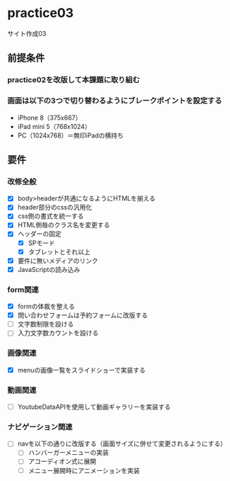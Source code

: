 # practice03

サイト作成03

## 前提条件

### practice02を改版して本課題に取り組む

### 画面は以下の3つで切り替わるようにブレークポイントを設定する

- iPhone 8（375x667）
- iPad mini 5（768x1024）
- PC（1024x768）＝無印iPadの横持ち

## 要件

### 改修全般

- [x] body>headerが共通になるようにHTMLを揃える
- [x] header部分のcssの汎用化
- [x] css側の書式を統一する
- [x] HTML側毎のクラス名を変更する
- [x] ヘッダーの固定
  - [x] SPモード
  - [x] タブレットとそれ以上
- [x] 要件に無いメディアのリンク
- [x] JavaScriptの読み込み

### form関連

- [x] formの体裁を整える
- [x] 問い合わせフォームは予約フォームに改版する
- [ ] 文字数制限を設ける
- [ ] 入力文字数カウントを設ける

### 画像関連

- [x] menuの画像一覧をスライドショーで実装する

### 動画関連

- [ ] YoutubeDataAPIを使用して動画ギャラリーを実装する

### ナビゲーション関連

- [ ] navを以下の通りに改版する（画面サイズに併せて変更されるようにする）
  - [ ] ハンバーガーメニューの実装
  - [ ] アコーディオン式に展開
  - [ ] メニュー展開時にアニメーションを実装
